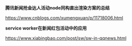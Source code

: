 **腾讯新闻抢金达人活动node同构直出渲染方案的总结**

https://www.cnblogs.com/xumengxuan/p/11718006.html



**service worker在新闻红包活动中的应用**

https://www.xiabingbao.com/post/sw/sw-in-qqnews.html